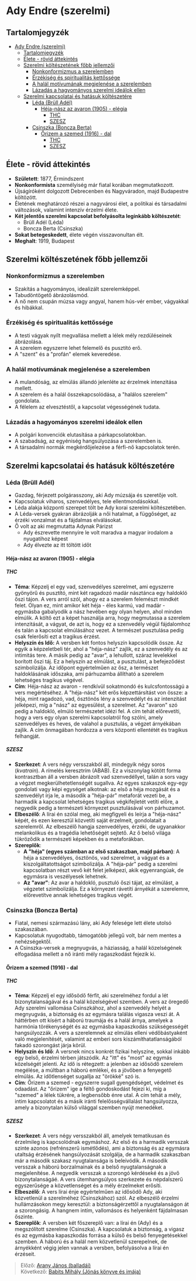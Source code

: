 # Ady Endre (szerelmi)

## Tartalomjegyzék
- [Ady Endre (szerelmi)](#ady-endre-szerelmi)
  - [Tartalomjegyzék](#tartalomjegyzék)
  - [Élete - rövid áttekintés](#élete---rövid-áttekintés)
  - [Szerelmi költészetének főbb jellemzői](#szerelmi-költészetének-főbb-jellemzői)
    - [Nonkonformizmus a szerelemben](#nonkonformizmus-a-szerelemben)
    - [Érzékiség és spiritualitás kettőssége](#érzékiség-és-spiritualitás-kettőssége)
    - [A halál motívumának megjelenése a szerelemben](#a-halál-motívumának-megjelenése-a-szerelemben)
    - [Lázadás a hagyományos szerelmi ideálok ellen](#lázadás-a-hagyományos-szerelmi-ideálok-ellen)
  - [Szerelmi kapcsolatai és hatásuk költészetére](#szerelmi-kapcsolatai-és-hatásuk-költészetére)
    - [Léda (Brüll Adél)](#léda-brüll-adél)
      - [Héja-nász az avaron (1905) - elégia](#héja-nász-az-avaron-1905---elégia)
        - [THC](#thc)
        - [SZESZ](#szesz)
    - [Csinszka (Boncza Berta)](#csinszka-boncza-berta)
      - [Őrizem a szemed (1916) - dal](#őrizem-a-szemed-1916---dal)
        - [THC](#thc-1)
        - [SZESZ](#szesz-1)

## Élete - rövid áttekintés

- **Született**: 1877, Érmindszent
- **Nonkonformista** személyiség már fiatal korában megmutatkozott.
- Újságíróként dolgozott Debrecenben és Nagyváradon, majd Budapestre költözött.
- Életének meghatározó részei a nagyvárosi élet, a politikai és társadalmi változások, valamint intenzív érzelmi élete.
- **Két jelentős szerelmi kapcsolat befolyásolta leginkább költészetét**:
  - Brüll Adél (Léda)
  - Boncza Berta (Csinszka)
- **Sokat betegeskedett**, élete végén visszavonultan élt.
- **Meghalt**: 1919, Budapest

## Szerelmi költészetének főbb jellemzői


### Nonkonformizmus a szerelemben

- Szakítás a hagyományos, idealizált szerelemképpel.
- Tabudöntögető ábrázolásmód.
- A nő nem csupán múzsa vagy angyal, hanem hús-vér ember, vágyakkal és hibákkal.

### Érzékiség és spiritualitás kettőssége

- A testi vágyak nyílt megvallása mellett a lélek mély rezdüléseinek ábrázolása.
- A szerelem egyszerre lehet felemelő és pusztító erő.
- A "szent" és a "profán" elemek keveredése.

### A halál motívumának megjelenése a szerelemben

- A mulandóság, az elmúlás állandó jelenléte az érzelmek intenzitása mellett.
- A szerelem és a halál összekapcsolódása, a "halálos szerelem" gondolata.
- A félelem az elvesztéstől, a kapcsolat végességének tudata.

### Lázadás a hagyományos szerelmi ideálok ellen

- A polgári konvenciók elutasítása a párkapcsolatokban.
- A szabadság, az egyéniség hangsúlyozása a szerelemben is.
- A társadalmi normák megkérdőjelezése a férfi-nő kapcsolatok terén.

## Szerelmi kapcsolatai és hatásuk költészetére

### Léda (Brüll Adél)

- Gazdag, férjezett polgárasszony, aki Ady múzsája és szeretője volt.
- Kapcsolatuk viharos, szenvedélyes, tele ellentmondásokkal.
- Léda alakja központi szerepet tölt be Ady korai szerelmi költészetében.
- A Léda-versek gyakran ábrázolják a női hatalmat, a függőséget, az érzéki vonzalmat és a fájdalmas elválásokat.
- Ő volt az aki megmutatta Adynak Párizst
  - Ady észrevette mennyire le volt maradva a magyar irodalom a nyugatihoz képest
  - Ady élvezte az itt töltött időt

#### Héja-nász az avaron (1905) - elégia

##### THC

- **Téma**: Képzelj el egy vad, szenvedélyes szerelmet, ami egyszerre gyönyörű és pusztító, mint két ragadozó madár násztánca egy haldokló őszi tájon. A vers arról szól, ahogy ez a szerelem felemészt mindkét felet. Olyan ez, mint amikor két héja - éles karmú, vad madár - egymásba gabalyodik a nász hevében egy olyan helyen, ahol minden elmúlik. A költő ezt a képet használja arra, hogy megmutassa a szerelem intenzitását, a vágyat, de azt is, hogy ez a szenvedély végül fájdalomhoz és talán a kapcsolat elmúlásához vezet. A természet pusztulása pedig csak felerősíti ezt a tragikus érzést.
- **Helyszín és Idő:** A versben két fontos helyszín kapcsolódik össze. Az egyik a képzeletbeli tér, ahol a "héja-nász" zajlik, ez a szenvedély és az intimitás tere. A másik pedig az "avar", a lehullott, száraz levelekkel borított őszi táj. Ez a helyszín az elmúlást, a pusztulást, a befejeződést szimbolizálja. Az időpont egyértelműen az ősz, a természet haldoklásának időszaka, ami párhuzamba állítható a szerelem lehetséges tragikus végével.
- **Cím**: Héja-nász az avaron - rendkívül sokatmondó és kulcsfontosságú a vers megértéséhez. A "héja-nász" két erős képzettársítást von össze: a héja, mint ragadozó, vad, ösztönös lény a szenvedélyt és az intenzitást jelképezi, míg a "nász" az egyesülést, a szerelmet. Az "avaron" szó pedig a haldokló, elmúló természetet idézi fel. A cím tehát előrevetíti, hogy a vers egy olyan szerelmi kapcsolatról fog szólni, amely szenvedélyes és heves, de valahol a pusztulás, a végzet árnyékában zajlik. A cím önmagában hordozza a vers központi ellentétét és tragikus felhangját.

##### SZESZ

- **Szerkezet**: A vers négy versszakból áll, mindegyik négy soros (*kvatrain*). A rímelés keresztrím (ABAB). Ez a viszonylag kötött forma kontrasztban áll a versben ábrázolt vad szenvedéllyel, talán a sors vagy a végzet megkerülhetetlenségét sugallva. Az egyes szakaszok egy-egy gondolati vagy képi egységet alkotnak: az első a héja mozgását és a szenvedélyt írja le, a második a "héja-pár" metaforát vezeti be, a harmadik a kapcsolat lehetséges tragikus végkifejletét vetíti előre, a negyedik pedig a természeti környezet pusztulásával von párhuzamot.
- **Elbeszélő**: A lírai én szólal meg, aki megfigyeli és leírja a "héja-nász" képét, és ezen keresztül közvetíti saját érzelmeit, gondolatait a szerelemről. Az elbeszélő hangja szenvedélyes, érzéki, de ugyanakkor melankolikus és a tragédia lehetőségét sejtető. Az ő belső világa tükröződik a természeti képekben és a metaforákban.
- **Szereplők**:
  - **A "héja" (egyes számban az első szakaszban, majd párban)**: A héja a szenvedélyes, ösztönös, vad szerelmet, a vágyat és a kiszolgáltatottságot szimbolizálja. A "héja-pár" pedig a szerelmi kapcsolatban részt vevő két felet jelképezi, akik egyenrangúak, de egymásra is veszélyesek lehetnek.
  - **Az "avar"**: Az avar a haldokló, pusztuló őszi tájat, az elmúlást, a végzetet szimbolizálja. Ez a környezet rávetíti árnyékát a szerelemre, előrevetítve annak lehetséges tragikus végét.

### Csinszka (Boncza Berta)

- Fiatal, nemesi származású lány, aki Ady felesége lett élete utolsó szakaszában.
- Kapcsolatuk nyugodtabb, támogatóbb jellegű volt, bár nem mentes a nehézségektől.
- A Csinszka-versek a megnyugvás, a háziasság, a halál közelségének elfogadása mellett a nő iránti mély ragaszkodást fejezik ki.

#### Őrizem a szemed (1916) - dal

##### THC

- **Téma**: Képzelj el egy idősödő férfit, aki szerelméhez fordul a lét bizonytalanságával és a halál közelségével szemben. A vers az öregedő Ady szerelmi vallomása Csinszkához, ahol a szenvedély helyét a megnyugvás, a biztonság és az egymásra találás vigasza veszi át. A háttérben ott kísért a háború traumája és a halál árnya, amelyek a harmónia törékenységét és az egymásba kapaszkodás szükségességét hangsúlyozzák. A vers a szerelemnek az elmúlás elleni védőbástyaként való megjelenítését, valamint az emberi sors kiszámíthatatlanságából fakadó szorongást járja körül.
- **Helyszín és Idő**: A versnek nincs konkrét fizikai helyszíne, sokkal inkább egy belső, érzelmi térben játszódik. Az "itt" és "most" az egymás közelségét jelenti. Az idő is rétegzett: a jelenben az idősödő szerelem megélése, a múltban a háború emlékei, és a jövőben a fenyegető elmúlás. Az időtlenséget sugallja az "örökké" szó is.
- **Cím**: Őrizem a szemed - egyszerre sugall gyengédséget, védelmet és odaadást. Az "őrizem" ige a féltő gondoskodást fejezi ki, míg a "szemed" a lélek tükrére, a legbensőbb énre utal. A cím tehát a mély, intim kapcsolatot és a másik iránti felelősségvállalást hangsúlyozza, amely a bizonytalan külső világgal szemben nyújt menedéket.

##### SZESZ

- **Szerkezet**: A vers négy versszakból áll, amelyek tematikusan és érzelmileg is kapcsolódnak egymáshoz. Az első és a harmadik versszak szinte azonos (refrénszerű ismétlődés), ami a biztonság és az egymásra utaltság érzésének hangsúlyozását szolgálja, de a harmadik szakaszban már a második szakasz nyugtalansága is beleivódik. A második versszak a háború borzalmainak és a belső nyugtalanságnak a megjelenítése. A negyedik versszak a szorongó kérdéseké és a jövő bizonytalanságáé. A vers ütemhangsúlyos szerkezete és népdalszerű egyszerűsége a közvetlenséget és a mély érzelmeket erősíti.
- **Elbeszélő**: A vers lírai énje egyértelműen az idősödő Ady, aki közvetlenül a szerelméhez (Csinszkához) szól. Az elbeszélő érzelmi hullámzásokon megy keresztül: a biztonságérzettől a nyugtalanságon át a szorongásig. A hangnem intím, vallomásos és helyenként fájdalmasan őszinte.
- **Szereplők**: A versben két főszereplő van: a lírai én (Ady) és a megszólított szerelme (Csinszka). A kapcsolatuk a biztonság, a vigasz és az egymásba kapaszkodás forrása a külső és belső fenyegetésekkel szemben. A háború és a halál nem közvetlenül szerepelnek, de árnyékként végig jelen vannak a versben, befolyásolva a lírai én érzéseit.

> Előző: [Arany János (balladái)](./02_arany.md)\
> Következő: [Babits Mihály (Jónás könyve és imája)](./04_babits.md)